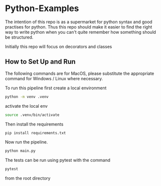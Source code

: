 # Python-Examples
The intention of this repo is as a supermarket for python syntax and good practises for python. 
Thus this repo should make it easier to find the right way to write python when you can't quite remember 
how something should be structured.

Initially this repo will focus on decorators and classes

## How to Set Up and Run
The following commands are for MacOS, please substitute the appropriate command for Windows / Linux where necessary. 

To run this pipeline first create a local environment
```bash
python -m venv .venv
```

activate the local env
```bash
source .venv/bin/activate
```
Then install the requirements
```bash
pip install requirements.txt
```

Now run the pipeline. 
```bash
python main.py
```

The tests can be run using pytest with the command
```bash
pytest
```
from the root directory
